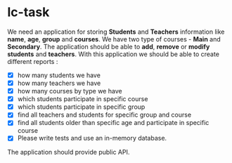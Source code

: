 # lc-task
We need an application for storing **Students** and **Teachers** information like **name**, **age**, **group** and
**courses**. We have two type of courses - **Main** and **Secondary**.
The application should be able to **add**, **remove** or **modify** **students** and **teachers**. With this application we
should be able to create different reports :
- [x] how many students we have
- [x] how many teachers we have
- [x] how many courses by type we have
- [x] which students participate in specific course
- [x] which students participate in specific group
- [x] find all teachers and students for specific group and course
- [x] find all students older than specific age and participate in specific course
- [x] Please write tests and use an in-memory database.

The application should provide public API.

